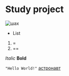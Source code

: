 # Study project




![шах](./src/image/spacechess.svg)


- List
1. =
2. ==


_Italic_
**Bold**


`"Hello World!"`
[астронавт](./src/image/astron.svg)